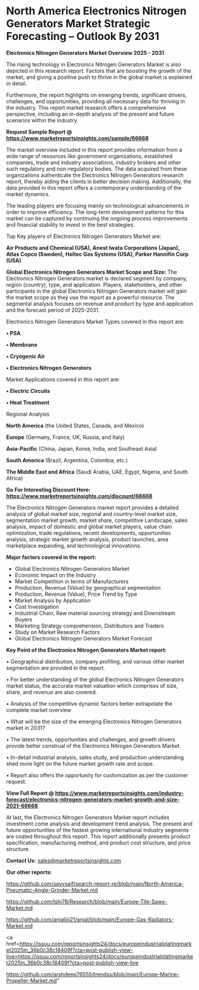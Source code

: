 # North America Electronics Nitrogen Generators Market Strategic Forecasting – Outlook By 2031

<Strong> Electronics Nitrogen Generators Market Overview 2025 - 2031</strong>

The rising technology in Electronics Nitrogen Generators Market is also depicted in this research report. Factors that are boosting the growth of the market, and giving a positive push to thrive in the global market is explained in detail.

Furthermore, the report highlights on emerging trends, significant drivers, challenges, and opportunities, providing all necessary data for thriving in the industry. This report market research offers a comprehensive perspective, including an in-depth analysis of the present and future scenarios within the industry.

<strong>Request Sample Report @ <a href=https://www.marketreportsinsights.com/sample/66668>https://www.marketreportsinsights.com/sample/66668</a></strong>

The market overview included in this report provides information from a wide range of resources like government organizations, established companies, trade and industry associations, industry brokers and other such regulatory and non-regulatory bodies. The data acquired from these organizations authenticate the Electronics Nitrogen Generators research report, thereby aiding the clients in better decision making. Additionally, the data provided in this report offers a contemporary understanding of the market dynamics.

The leading players are focusing mainly on technological advancements in order to improve efficiency. The long-term development patterns for this market can be captured by continuing the ongoing process improvements and financial stability to invest in the best strategies.

Top Key players of Electronics Nitrogen Generators Market are:

<strong>Air Products and Chemical (USA), Anest Iwata Corporations (Japan), Atlas Copco (Sweden), Holtec Gas Systems (USA), Parker Hannifin Corp (USA)</strong>

<strong><b>Global Electronics Nitrogen Generators Market Scope and Size:</b></strong>
The Electronics Nitrogen Generators market is declared segment by company, region (country), type, and application. Players, stakeholders, and other participants in the global Electronics Nitrogen Generators market will gain the market scope as they use the report as a powerful resource. The segmental analysis focuses on revenue and product by type and application and the forecast period of 2025-2031.

Electronics Nitrogen Generators Market Types covered in this report are:

<strong>• PSA

• Membrane

• Cryogenic Air

• Electronics Nitrogen Generators</strong>

Market Applications covered in this report are:

<strong>• Electric Circuits

• Heat Treatment</strong> 

Regional Analysis

<strong>North America</strong> (the United States, Canada, and Mexico)

<strong>Europe</strong> (Germany, France, UK, Russia, and Italy)

<strong>Asia-Pacific</strong> (China, Japan, Korea, India, and Southeast Asia)

<strong>South America</strong> (Brazil, Argentina, Colombia, etc.)

<strong>The Middle East and Africa</strong> (Saudi Arabia, UAE, Egypt, Nigeria, and South Africa)

<strong>Go For Interesting Discount Here: <a href=https://www.marketreportsinsights.com/discount/66668>https://www.marketreportsinsights.com/discount/66668</a></strong>

The Electronics Nitrogen Generators market report provides a detailed analysis of global market size, regional and country-level market size, segmentation market growth, market share, competitive Landscape, sales analysis, impact of domestic and global market players, value chain optimization, trade regulations, recent developments, opportunities analysis, strategic market growth analysis, product launches, area marketplace expanding, and technological innovations.

<strong><b>Major factors covered in the report:</b></strong>
<ul>
  <li>Global Electronics Nitrogen Generators Market </li>
  <li>Economic Impact on the Industry</li>
  <li>Market Competition in terms of Manufacturers</li>
  <li>Production, Revenue (Value) by geographical segmentation</li>
  <li>Production, Revenue (Value), Price Trend by Type</li>
  <li>Market Analysis by Application</li>
  <li>Cost Investigation</li>
  <li>Industrial Chain, Raw material sourcing strategy and Downstream Buyers</li>
  <li>Marketing Strategy comprehension, Distributors and Traders</li>
  <li>Study on Market Research Factors</li>
  <li>Global Electronics Nitrogen Generators Market Forecast</li>
</ul>

<strong><b>Key Point of the Electronics Nitrogen Generators Market report:</b></strong>

• Geographical distribution, company profiling, and various other market segmentation are provided in the report.

• For better understanding of the global Electronics Nitrogen Generators market status, the accurate market valuation which comprises of size, share, and revenue are also covered.

• Analysis of the competitive dynamic factors better extrapolate the complete market overview

• What will be the size of the emerging Electronics Nitrogen Generators market in 2031?

• The latest trends, opportunities and challenges, and growth drivers provide better construal of the Electronics Nitrogen Generators Market.

• In-detail industrial analysis, sales study, and production understanding shed more light on the future market growth rate and scope.

• Report also offers the opportunity for customization as per the customer request.

<strong><b>View Full Report @ <a href=https://www.marketreportsinsights.com/industry-forecast/electronics-nitrogen-generators-market-growth-and-size-2021-66668>https://www.marketreportsinsights.com/industry-forecast/electronics-nitrogen-generators-market-growth-and-size-2021-66668</a></b></strong>


At last, the Electronics Nitrogen Generators Market report includes investment come analysis and development trend analysis. The present and future opportunities of the fastest growing international industry segments are coated throughout this report. This report additionally presents product specification, manufacturing method, and product cost structure, and price structure.

<strong>Contact Us:</strong>
sales@marketreportsinsights.com

<strong>Our other reports:</strong>

<a href=https://github.com/sayysaif/search-report-re/blob/main/North-America-Pneumatic-Angle-Grinder-Market.md>https://github.com/sayysaif/search-report-re/blob/main/North-America-Pneumatic-Angle-Grinder-Market.md</a>

<a href=https://github.com/Ishi78/Research/blob/main/Europe-Tile-Saws-Market.md>https://github.com/Ishi78/Research/blob/main/Europe-Tile-Saws-Market.md</a>

<a href=https://github.com/anjaliiii21/anjal/blob/main/Europe-Gas-Radiators-Market.md>https://github.com/anjaliiii21/anjal/blob/main/Europe-Gas-Radiators-Market.md</a>

<a href=https://issuu.com/reportsinsights24/docs/europeindustrialplatingmarket2025in_36b0c38c18409f?cta=post-publish-view-live>https://issuu.com/reportsinsights24/docs/europeindustrialplatingmarket2025in_36b0c38c18409f?cta=post-publish-view-live</a>

<a href=https://github.com/arshdeep76555/trendss/blob/main/Europe-Marine-Propeller-Market.md>https://github.com/arshdeep76555/trendss/blob/main/Europe-Marine-Propeller-Market.md</a>"
